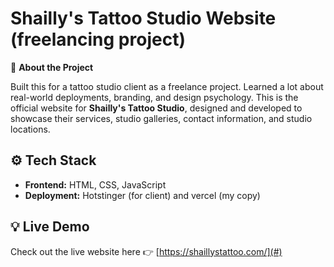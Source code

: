 # Shailly's Tattoo Studio Website (freelancing project)

🎨 **About the Project**

Built this for a tattoo studio client as a freelance project. Learned a lot about real-world deployments, branding, and design psychology.
This is the official website for **Shailly's Tattoo Studio**, designed and developed to showcase their services, studio galleries, contact information, and studio locations.



## ⚙️ **Tech Stack**

- **Frontend:** HTML, CSS, JavaScript
- **Deployment:** Hotstinger (for client) and vercel (my copy)



## 💡 **Live Demo**

Check out the live website here 👉 [https://shaillystattoo.com/](#)
